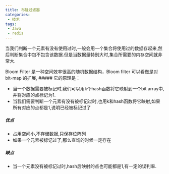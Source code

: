```yaml
---
title: 布隆过滤器
categories: 
 - 技术
tags:
 - Java
 - redis
---
```


当我们判断一个元素有没有使用过时,一般会用一个集合将使用过的数据存起来,然后判断集合中包不包含该数据.但是当数据量特别大时,集合所需要的内存空间就非常大.

Bloom Filter 是一种空间效率很高的随机数据结构，Bloom filter 可以看做是对 bit-map 的扩展, ##### 它的原理是：

- 当一个数据需要被标记时,我们可以用k个hash函数将它映射到一个bit array中,并将对应的点标记为1.
- 当我们需要判断一个元素有没有被标记过时,也用k和hash函数将它映射,如果所有对应的点都是1,说明已经被标记过了

##### 优点
- 占用空间小,不存储数据,只保存位阵列
- 如果一个元素被标记过了,那么查询的时候一定存在


##### 缺点
- 当一个元素没有被标记过时,hash后映射的点也可能都是1,有一定的误判率.

